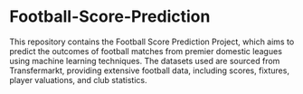 # Football-Score-Prediction
This repository contains the Football Score Prediction Project, which aims to predict the outcomes of football matches from premier domestic leagues using machine learning techniques. The datasets used are sourced from Transfermarkt, providing extensive football data, including scores, fixtures, player valuations, and club statistics.
